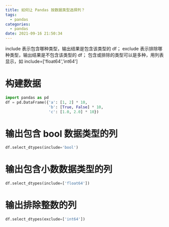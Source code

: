 ```yaml
---
title: 如何让 Pandas 按数据类型选择列？
tags:
  - pandas
categories:
  - pandas
date: 2021-09-16 21:50:34
---
```


include 表示包含哪种类型，输出结果是包含该类型的 df；
exclude 表示排除哪种类型，输出结果是不包含该类型的 df；
包含或排除的类型可以是多种，用列表显示，如 include=['float64','int64']


# 构建数据
```python
import pandas as pd
df = pd.DataFrame({'a': [1, 2] * 10,
                   'b': [True, False] * 10,
                   'c': [1.0, 2.0] * 10})
```

# 输出包含 bool 数据类型的列
```python
df.select_dtypes(include='bool')
```

# 输出包含小数数据类型的列
```python
df.select_dtypes(include=['float64'])
```

# 输出排除整数的列
```python
df.select_dtypes(exclude=['int64'])
```